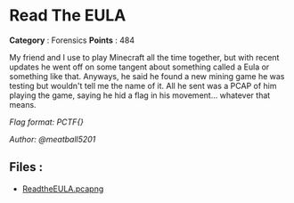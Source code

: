 # Read The EULA

**Category** : Forensics
**Points** : 484

My friend and I use to play Minecraft all the time together, but with recent updates he went off on some tangent about something called a Eula or something like that. Anyways, he said he found a new mining game he was testing but wouldn't tell me the name of it. All he sent was a PCAP of him playing the game, saying he hid a flag in his movement... whatever that means.

*Flag format: PCTF{}*

*Author: @meatball5201*

## Files : 
 - [ReadtheEULA.pcapng](./ReadtheEULA.pcapng)


